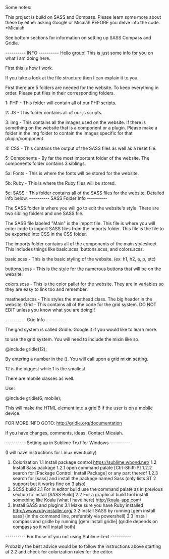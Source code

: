 Some notes:

This project is build on SASS and Compass. Please learn some more about these by either asking Google or Micaiah BEFORE you delve into the code.
*Micaiah

See bottom sections for information on setting up SASS Compass and Gridle.





---------- INFO ---------- Hello group! This is just some info for you on what I am doing here.

First this is how I work.

If you take a look at the file structure then I can explain it to you.

First there are 5 folders are needed for the website. To keep everything in order. Please put files in their corresponding folders.

1: PHP - This folder will contain all of our PHP scripts.

2: JS - This folder contains all of our js scripts.

3: img - This contains all the images used on the website. If there is something on the website that is a component or a plugin. Please make a folder in the img folder to contain the images specific for that plugin/component.

4: CSS - This contains the output of the SASS files as well as a reset file.

5: Components - By far the most important folder of the website. The components folder contains 3 siblings.

5a: Fonts - This is where the fonts will be stored for the website.

5b: Ruby - This is where the Ruby files will be stored.

5c: SASS - This folder contains all of the SASS files for the website. Detailed info below.
---------- SASS Folder Info ----------

The SASS folder is where you will go to edit the website's style. There are two sibling folders and one SASS file.

The SASS file labeled "Main" is the import file. This file is where you will enter code to import SASS files from the imports folder. This file is the file to be exported into CSS in the CSS folder.

The imports folder contains all of the components of the main stylesheet. This includes things like basic.scss, buttons.scss, and colors.scss.

basic.scss - This is the basic styling of the website. (ex: h1, h2, a, p, etc)

buttons.scss - This is the style for the numerous buttons that will be on the website.

colors.scss - This is the color pallet for the website. They are in variables so they are easy to link too and remember. 

masthead.scss - This styles the masthead class. The big header in the website. 
Grid - This contains all of the code for the grid system. DO NOT EDIT unless you know what you are doing!!

---------- Grid Info ----------

The grid system is called Gridle. Google it if you would like to learn more.

to use the grid system. You will need to include the mixin like so.

@include gridle(12);

By entering a number in the (). You will call upon a grid mixin setting.

12 is the biggest while 1 is the smallest.

There are mobile classes as well.

Use:

@include gridle(6, mobile);

This will make the HTML element into a grid 6 if the user is on a mobile device.

FOR MORE INFO GOTO: http://gridle.org/documentation

If you have changes, comments, ideas. Contact Micaiah.




---------- Setting up in Sublime Text for Windows ----------

(I will have instructions for Linux eventually)

1.	Colorization
	1.1 	Install package control https://sublime.wbond.net/
	1.2 	Install Sass package 
		1.2.1 	open command palate [Ctrl-Shift-P]
		1.2.2 	search for [Package Control: Install Package] or any part thereof
		1.2.3 	search for [sass] and install the package named Sass (only lists ST 2 support but it works fine on 3 also)
2.	SCSS build
	2.1 	For in editor build use the command palate as in previous section to install [SASS Build]
	2.2 	For a graphical build tool install something like Koala (what I have here) http://koala-app.com/
3.	Install SASS and plugins
	3.1 	Make sure you have Ruby installed http://www.rubyinstaller.org/
	3.2 	Install SASS by running [gem install sass]  (in the command line, preferably via powershell) 
	3.3 	Install compass and gridle by running [gem install gridle]  (gridle depends on compass so it will install both)

---------- For those of you not using Sublime Text ----------

Probably the best advice would be to follow the instructions above starting at 2.2 and check for colorization rules for the editor.